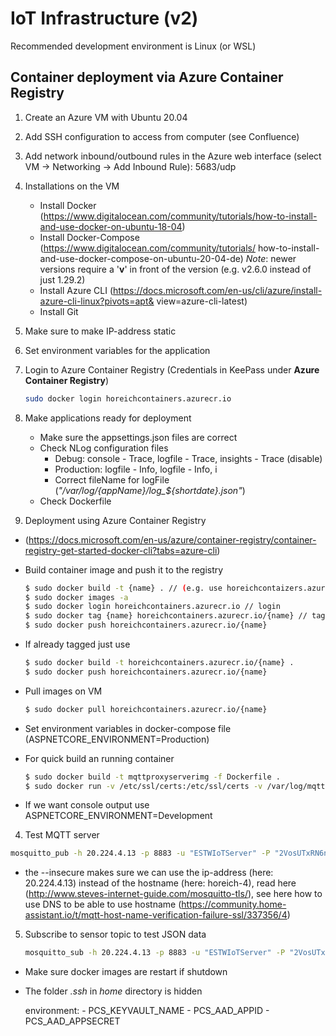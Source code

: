 # IoT Infrastructure (v2)

Recommended development environment is Linux (or WSL)

## Container deployment via Azure Container Registry
1. Create an Azure VM with Ubuntu 20.04

2. Add SSH configuration to access from computer (see Confluence)

3. Add network inbound/outbound rules in the Azure web interface (select VM -> Networking -> Add Inbound Rule): 5683/udp

4. Installations on the VM
    * Install Docker (https://www.digitalocean.com/community/tutorials/how-to-install-and-use-docker-on-ubuntu-18-04)
    * Install Docker-Compose (https://www.digitalocean.com/community/tutorials/   how-to-install-and-use-docker-compose-on-ubuntu-20-04-de)
       *Note*: newer versions require a '**v**' in front of the version (e.g. v2.6.0 instead of just 1.29.2)
    * Install Azure CLI (https://docs.microsoft.com/en-us/cli/azure/install-azure-cli-linux?pivots=apt&   view=azure-cli-latest)
    * Install Git
   
5. Make sure to make IP-address static 

6. Set environment variables for the application

7. Login to Azure Container Registry (Credentials in KeePass under **Azure Container Registry**)
   ```sh 
   sudo docker login horeichcontainers.azurecr.io 
   ```

8. Make applications ready for deployment
    * Make sure the appsettings.json files are correct
    * Check NLog configuration files
       * Debug: console - Trace, logfile - Trace, insights - Trace (disable)
       * Production: logfile - Info, logfile - Info, i
       * Correct fileName for logFile (*"/var/log/{appName}/log_${shortdate}.json"*)
    * Check Dockerfile

3. Deployment using Azure Container Registry
* (https://docs.microsoft.com/en-us/azure/container-registry/container-registry-get-started-docker-cli?tabs=azure-cli)
* Build container image and push it to the registry
  ```sh
  $ sudo docker build -t {name} . // (e.g. use horeichcontaizers.azurecr.io/iotbridge-v2)
  $ sudo docker images -a
  $ sudo docker login horeichcontainers.azurecr.io // login
  $ sudo docker tag {name} horeichcontainers.azurecr.io/{name} // tagging with login server name (not necessary if build with correct name before)
  $ sudo docker push horeichcontainers.azurecr.io/{name} 
  ```
* If already tagged just use
  ```sh
  $ sudo docker build -t horeichcontainers.azurecr.io/{name} .
  $ sudo docker push horeichcontainers.azurecr.io/{name}
  ```

* Pull images on VM
  ```sh
  $ sudo docker pull horeichcontainers.azurecr.io/{name}
  ```
* Set environment variables in docker-compose file (ASPNETCORE_ENVIRONMENT=Production)
* For quick build an running container
  ```sh
  $ sudo docker build -t mqttproxyserverimg -f Dockerfile .
  $ sudo docker run -v /etc/ssl/certs:/etc/ssl/certs -v /var/log/mqttproxyserver:/var/log/mqttproxyserver  -e "ASPNETCORE_ENVIRONMENT=Production" -p 8883:8883 --name mqttproxyservercontainer mqttproxyserverimg
  ```
* If we want console output use ASPNETCORE_ENVIRONMENT=Development

4. Test MQTT server
  ```sh
  mosquitto_pub -h 20.224.4.13 -p 8883 -u "ESTWIoTServer" -P "2VosUTxRN6nQ" -t test/topic -m "{\"value1\":20,\"value2\":40}" -i "mosquitto" -d --cafile /mnt/c/WorkDir/ESTWIoTBridge/MqttProxyServer/WebService/Certificates/Release/estw.root.crt --tls-version tlsv1.2 --insecure
  ```
  * the --insecure makes sure we can use the ip-address (here: 20.224.4.13) instead of the hostname (here: horeich-4), read here (http://www.steves-internet-guide.com/mosquitto-tls/), see here how to use DNS to be able to use hostname (https://community.home-assistant.io/t/mqtt-host-name-verification-failure-ssl/337356/4)

5. Subscribe to sensor topic to test JSON data
   ```sh
   mosquitto_sub -h 20.224.4.13 -p 8883 -u "ESTWIoTServer" -P "2VosUTxRN6nQ" -t estw/WDM331/ESTWWaterSense1 -i "mosquitto" -d --cafile /mnt/c/WorkDir/ESTWIoTBridge/MqttProxyServer/WebService/Certificates/Release/estw.root.crt --tls-version tlsv1.2 --insecure
   ```

* Make sure docker images are restart if shutdown

* The folder *.ssh* in *home* directory is hidden

    environment:
      - PCS_KEYVAULT_NAME
      - PCS_AAD_APPID
      - PCS_AAD_APPSECRET
